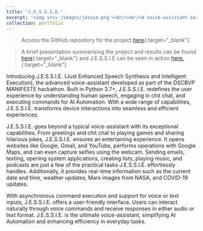 ```yaml
---
title: "J.E.S.S.I.E."
excerpt: "<img src='/images/jessie.png'><br/><br/>A voice-assistant service in Python 3.7+ that understands speech, executes commands, and delivers an efficient and personalized user experience."
collection: portfolio
---
```

> Access the GitHub repository for the project [here](https://github.com/harshitaachadha/JESSIE){:target="_blank"}

> A brief presentation summarising the project and results can be found [here](/files/JESSIE.pdf){:target="_blank"} and J.E.S.S.I.E can be seen in action [here.](https://drive.google.com/file/d/1uA_0E2UBi6lCaFbwkNufq50s24Ui1Mw5/view?usp=sharing){:target="_blank"}

Introducing J.E.S.S.I.E. (Just Enhanced Speech Synthesis and Intelligent Execution), the advanced voice-assistant developed as part of the DSCBVP MANIFESTE hackathon. Built in Python 3.7+, J.E.S.S.I.E. redefines the user experience by understanding human speech, engaging in chit chat, and executing commands for AI Automation. With a wide range of capabilities, J.E.S.S.I.E. transforms device interactions into seamless and efficient experiences.

J.E.S.S.I.E. goes beyond a typical voice-assistant with its exceptional capabilities. From greetings and chit chat to playing games and sharing hilarious jokes, J.E.S.S.I.E. ensures an entertaining experience. It opens websites like Google, Gmail, and YouTube, performs operations with Google Maps, and can even capture selfies using the webcam. Sending emails, texting, opening system applications, creating lists, playing music, and podcasts are just a few of the practical tasks J.E.S.S.I.E. effortlessly handles. Additionally, it provides real-time information such as the current date and time, weather updates, Mars images from NASA, and COVID-19 updates.

With asynchronous command execution and support for voice or text inputs, J.E.S.S.I.E. offers a user-friendly interface. Users can interact naturally through voice commands and receive responses in either audio or text format. J.E.S.S.I.E. is the ultimate voice-assistant, simplifying AI Automation and enhancing efficiency in everyday tasks.
